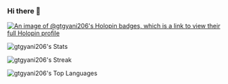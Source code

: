 ### Hi there 👋



[![An image of @gtgyani206's Holopin badges, which is a link to view their full Holopin profile](https://holopin.me/gtgyani206)](https://holopin.io/@gtgyani206)

![gtgyani206's            Stats](https://github-readme-stats.vercel.app/api?username=gtgyani206&theme=vue-dark&show_icons=true&hide_border=true&count_private=true)

 ![gtgyani206's Streak](https://github-readme-streak-stats.herokuapp.com/?user=gtgyani206&theme=vue-dark&hide_border=true)

![gtgyani206's Top Languages](https://github-readme-stats.vercel.app/api/top-langs/?username=gtgyani206&theme=vue-dark&show_icons=true&hide_border=true&layout=compact)
